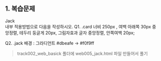 ## 1. 복습문제

<div class="card jack">Jack</div>
내부 적용방법으로 다음을 작성하시오.
Q1. .card 너비  250px , 여백 아래쪽 30px 중앙정렬, 테두리 둥글게 20px, 그림자효과
글자 중앙정렬, 안쪽여백 20px;

Q2. .jack 배경  : 그라디언트 #dbeafe -> #f0f9ff

> track002_web_basick 폴더에 web005_jack.html 파일 만들어서 풀기